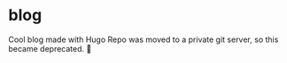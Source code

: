 # blog
Cool blog made with Hugo
Repo was moved to a private git server, so this became deprecated.
🎺
